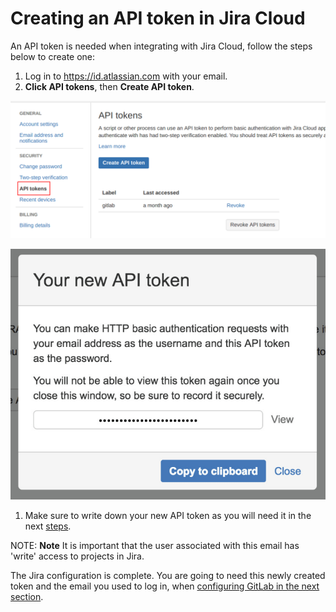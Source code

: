 # Creating an API token in Jira Cloud

An API token is needed when integrating with Jira Cloud, follow the steps
below to create one:

1. Log in to <https://id.atlassian.com> with your email.
1. **Click API tokens**, then **Create API token**.

![Jira API token](img/jira_api_token_menu.png)

![Jira API token](img/jira_api_token.png)

1. Make sure to write down your new API token as you will need it in the next [steps](jira.md#configuring-gitlab).

NOTE: **Note**
It is important that the user associated with this email has 'write' access to projects in Jira.

The Jira configuration is complete. You are going to need this newly created token and the email you used to log in, when [configuring GitLab in the next section](jira.md#configuring-gitlab).
